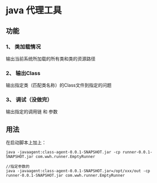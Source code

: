 # java 代理工具

## 功能

### 1、 类加载情况
输出当前系统所加载的所有类和类的资源路径

### 2、 输出Class
输出指定类（匹配类名称）的Class文件到指定的问题

### 3、 调试（没做完）
输出指定的调用链 和 参数 

## 用法

在启动脚本上加上：
```
java -javaagent:class-agent-0.0.1-SNAPSHOT.jar -cp runner-0.0.1-SNAPSHOT.jar com.wwh.runner.EmptyRunner

//指定参数的
java -javaagent:class-agent-0.0.1-SNAPSHOT.jar=/opt/xxx/out -cp runner-0.0.1-SNAPSHOT.jar com.wwh.runner.EmptyRunner

```